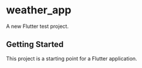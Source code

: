 # weather_app

A new Flutter test project.

## Getting Started

This project is a starting point for a Flutter application.


